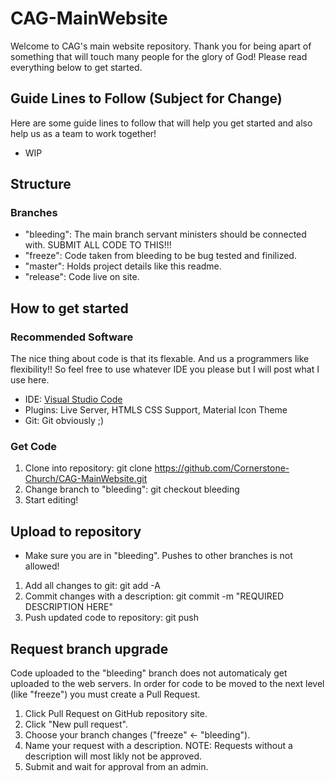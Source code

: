 # CAG-MainWebsite
Welcome to CAG's main website repository. Thank you for being apart of something that will touch many people for the glory of God! Please read everything below to get started.

## Guide Lines to Follow (Subject for Change)
Here are some guide lines to follow that will help you get started and also help us as a team to work together!
 - WIP

## Structure
### Branches
 - "bleeding": The main branch servant ministers should be connected with. SUBMIT ALL CODE TO THIS!!!
 - "freeze": Code taken from bleeding to be bug tested and finilized.
 - "master": Holds project details like this readme.
 - "release": Code live on site.

## How to get started
### Recommended Software
The nice thing about code is that its flexable. And us a programmers like flexibility!! So feel free to use whatever IDE you please but I will post what I use here.
- IDE: [Visual Studio Code](https://code.visualstudio.com/)
- Plugins: Live Server, HTMLS CSS Support, Material Icon Theme
- Git: Git obviously ;)

### Get Code
1. Clone into repository: git clone https://github.com/Cornerstone-Church/CAG-MainWebsite.git
2. Change branch to "bleeding": git checkout bleeding
3. Start editing!
 
## Upload to repository
 - Make sure you are in "bleeding". Pushes to other branches is not allowed!
1. Add all changes to git: git add -A
2. Commit changes with a description: git commit -m "REQUIRED DESCRIPTION HERE"
3. Push updated code to repository: git push

## Request branch upgrade
Code uploaded to the "bleeding" branch does not automaticaly get uploaded to the web servers. In order for code to be moved to the next level (like "freeze") you must create a Pull Request.
1. Click Pull Request on GitHub repository site.
2. Click "New pull request".
3. Choose your branch changes ("freeze" <- "bleeding").
4. Name your request with a description.
NOTE: Requests without a description will most likly not be approved.
5. Submit and wait for approval from an admin.
